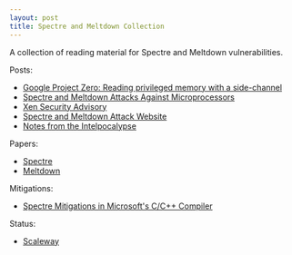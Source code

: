 ```yaml
---
layout: post
title: Spectre and Meltdown Collection
---
```


A collection of reading material for Spectre and Meltdown vulnerabilities.

Posts:

- [Google Project Zero: Reading privileged memory with a side-channel](https://googleprojectzero.blogspot.md/2018/01/reading-privileged-memory-with-side.html)
- [Spectre and Meltdown Attacks Against Microprocessors](https://www.schneier.com/blog/archives/2018/01/spectre_and_mel_1.html)
- [Xen Security Advisory](https://xenbits.xen.org/xsa/advisory-254.html)
- [Spectre and Meltdown Attack Website](https://spectreattack.com/)
- [Notes from the Intelpocalypse](https://lwn.net/Articles/742702/)

Papers:

- [Spectre](https://spectreattack.com/spectre.pdf)
- [Meltdown](https://meltdownattack.com/meltdown.pdf)

Mitigations:

- [Spectre Mitigations in Microsoft's C/C++ Compiler](https://www.paulkocher.com/doc/MicrosoftCompilerSpectreMitigation.html)

Status:

- [Scaleway](https://www.scaleway.com/meltdown-spectre-status/)
